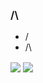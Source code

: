 ### /\
- \/
- /\
<img align="center" src="https://github-readme-stats.vercel.app/api?username=pwqbot&count_private=true&show_icons=true&theme=graywhite" />
<img align="center" src="https://github-readme-stats.vercel.app/api/top-langs/?username=pwqbot&layout=compact&theme=graywhite&hide=html,css,javascript&exclude_repo=unp" />
